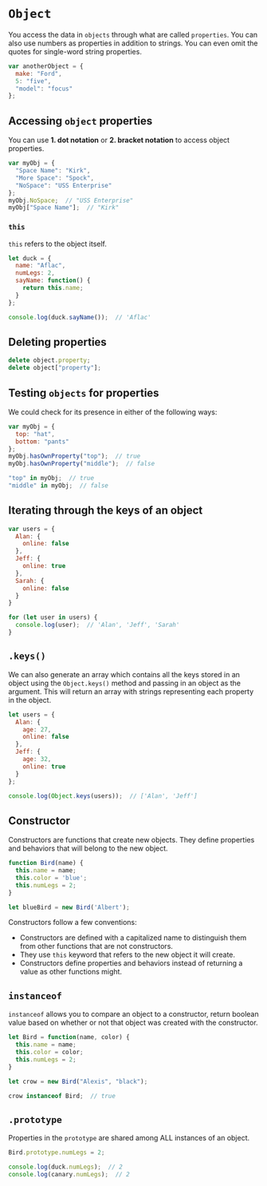 # `Object`

You access the data in `objects` through what are called `properties`. You can also use numbers as properties in addition to strings. You can even omit the quotes for single-word string properties.

```js
var anotherObject = {
  make: "Ford",
  5: "five",
  "model": "focus"
};
```



## Accessing `object` properties

You can use **1. dot notation** or **2. bracket notation** to access object properties.

```js
var myObj = {
  "Space Name": "Kirk",
  "More Space": "Spock",
  "NoSpace": "USS Enterprise"
};
myObj.NoSpace;  // "USS Enterprise"
myObj["Space Name"];  // "Kirk"
```

### `this`

`this` refers to the object itself.

```js
let duck = {
  name: "Aflac",
  numLegs: 2,
  sayName: function() {
    return this.name;
  }
};

console.log(duck.sayName());  // 'Aflac'
```



## Deleting properties

```js
delete object.property;
delete object["property"];
```



## Testing `objects` for properties

We could check for its presence in either of the following ways:

```js
var myObj = {
  top: "hat",
  bottom: "pants"
};
myObj.hasOwnProperty("top");  // true
myObj.hasOwnProperty("middle");  // false

"top" in myObj;  // true
"middle" in myObj;  // false
```



## Iterating through the keys of an object

```js
var users = {
  Alan: {
    online: false
  },
  Jeff: {
    online: true
  },
  Sarah: {
    online: false
  }
}

for (let user in users) {
  console.log(user);  // 'Alan', 'Jeff', 'Sarah'
}
```



## `.keys()`

We can also generate an array which contains all the keys stored in an object using the `Object.keys()` method and passing in an object as the argument. This will return an array with strings representing each property in the object.

```js
let users = {
  Alan: {
    age: 27,
    online: false
  },
  Jeff: {
    age: 32,
    online: true
  }
};

console.log(Object.keys(users));  // ['Alan', 'Jeff']
```



## Constructor

Constructors are functions that create new objects. They define properties and behaviors that will belong to the new object.

```js
function Bird(name) {
  this.name = name;
  this.color = 'blue';
  this.numLegs = 2;
}

let blueBird = new Bird('Albert');
```

Constructors follow a few conventions:

- Constructors are defined with a capitalized name to distinguish them from other functions that are not constructors.
- They use `this` keyword that refers to the new object it will create.
- Constructors define properties and behaviors instead of returning a value as other functions might.



## `instanceof`

`instanceof` allows you to compare an object to a constructor, return boolean value based on whether or not that object was created with the constructor.

```js
let Bird = function(name, color) {
  this.name = name;
  this.color = color;
  this.numLegs = 2;
}

let crow = new Bird("Alexis", "black");

crow instanceof Bird;  // true
```



## `.prototype`

Properties in the `prototype` are shared among ALL instances of an object.

```js
Bird.prototype.numLegs = 2;

console.log(duck.numLegs);  // 2
console.log(canary.numLegs);  // 2
```

